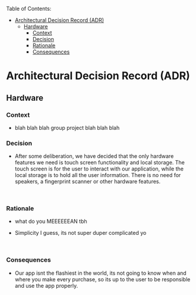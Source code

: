 Table of Contents:
* [Architectural Decision Record (ADR)](#architectural-decision-record-adr)
  * [Hardware](#hardware)
    * [Context](#context)
    * [Decision](#decision)
    * [Rationale](#rationale)
    * [Consequences](#consequences)

# Architectural Decision Record (ADR)
## Hardware

### Context

- blah blah blah group project blah blah blah

### Decision

- After some deliberation, we have decided that the only hardware features we need is touch screen functionality and local storage. The touch screen is for the user to interact with our application, while the local storage is to hold all the user information. There is no need for speakers, a fingerprint scanner or other hardware features.

<br/>

### Rationale

- what do you MEEEEEEAN tbh

- Simplicity I guess, its not super duper complicated yo

<br/>

### Consequences

- Our app isnt the flashiest in the world, its not going to know when and where you make every purchase, so its up to the user to be responsible and use the app properly.
